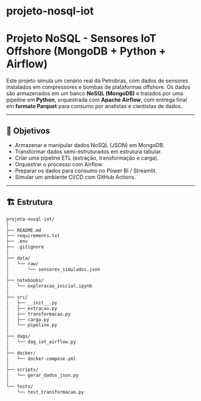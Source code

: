 # projeto-nosql-iot
# Projeto NoSQL - Sensores IoT Offshore (MongoDB + Python + Airflow)

Este projeto simula um cenário real da Petrobras, com dados de sensores instalados em compressores e bombas de plataformas offshore. Os dados são armazenados em um banco **NoSQL (MongoDB)** e tratados por uma pipeline em **Python**, orquestrada com **Apache Airflow**, com entrega final em **formato Parquet** para consumo por analistas e cientistas de dados.

---

## 📌 Objetivos

- Armazenar e manipular dados NoSQL (JSON) em MongoDB.
- Transformar dados semi-estruturados em estrutura tabular.
- Criar uma pipeline ETL (extração, transformação e carga).
- Orquestrar o processo com Airflow.
- Preparar os dados para consumo no Power BI / Streamlit.
- Simular um ambiente CI/CD com GitHub Actions.

---

## 🏗️ Estrutura

```bash
projeto-nosql-iot/
│
├── README.md
├── requirements.txt
├── .env
├── .gitignore
│
├── data/
│   └── raw/
│       └── sensores_simulados.json
│
├── notebooks/
│   └── exploracao_inicial.ipynb
│
├── src/
│   ├── __init__.py
│   ├── extracao.py
│   ├── transformacao.py
│   ├── carga.py
│   └── pipeline.py
│
├── dags/
│   └── dag_iot_airflow.py
│
├── docker/
│   └── docker-compose.yml
│
├── scripts/
│   └── gerar_dados_json.py
│
└── tests/
    └── test_transformacao.py
```